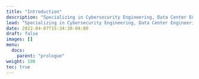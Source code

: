```yaml
---
title: "Introduction"
description: "Specializing in Cybersecurity Engineering, Data Center Engineering, Photography, Event Logistics, and Event Networks, Sean has many interests and hobbies. After leaving his footprints all over the net, Sciri.net was created as Sean's knowledge base and index of personal, professional, and family projects."
lead: "Specializing in Cybersecurity Engineering, Data Center Engineering, Photography, Event Logistics, and Event Networks, Sean has many interests and hobbies. After leaving his footprints all over the net, Sciri.net was created as Sean's knowledge base and index of personal, professional, and family projects."
date: 2022-04-07T15:34:30-04:00
draft: false
images: []
menu:
  docs:
    parent: "prologue"
weight: 100
toc: true
---
```

